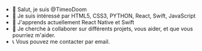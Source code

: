 - 👋 Salut, je suis @TimeoDoom
- 👀 Je suis intéressé par HTML5, CSS3, PYTHON, React, Swift, JavaScript
- 🌱 J'apprends actuellement React Native et Swift
- 💞️ Je cherche à collaborer sur différents projets, vous aider, et que vous pourriez m'aider.
- 📞 Vous pouvez me contacter par email.
